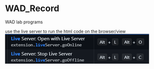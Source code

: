 # WAD_Record
WAD lab programs 


use the live server to run the html code on the browser/view
![alt text](image.png)